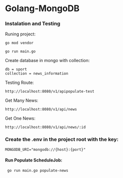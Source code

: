 # Golang-MongoDB

### Instalation and Testing

Runing project:
```
go mod vendor
```
```
go run main.go
```
Create database in mongo with collection:
```
db = sport
collection = news_information
```

Testing Route:

```
http://localhost:8080/v1/apipopulate-test
```

Get Many News:

```
http://localhost:8080/v1/api/news
```

Get One News:

```
http://localhost:8080/v1/api/news/:id
```

### Create the .env in the project root with the key:

```
MONGODB_URI="mongodb://{host}:{port}"
```

#### Run Populate ScheduleJob:


```
 go run main.go populate-news
```

